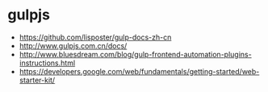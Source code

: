 # gulpjs

- https://github.com/lisposter/gulp-docs-zh-cn
- http://www.gulpjs.com.cn/docs/
- http://www.bluesdream.com/blog/gulp-frontend-automation-plugins-instructions.html
- https://developers.google.com/web/fundamentals/getting-started/web-starter-kit/
